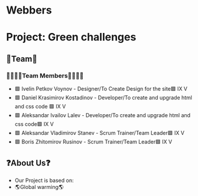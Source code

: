 # Webbers
# Project: Green challenges

## 🤝Team🤝

### 👨‍👨‍👦‍👦Team Members👨‍👨‍👦‍👦

* 🟩 Ivelin Petkov Voynov - Designer/To Create Design for the site🟩 IX V
* 🟩 Daniel Krasimirov Kostadinov - Developer/To create  and upgrade html and css code 🟩 IX V
* 🟩 Aleksandar Ivailov Lalev - Developer/To create and upgrade html and css code🟩 IX V
* 🟩 Aleksandar Vladimirov Stanev - Scrum Trainer/Team Leader🟩 IX V
* 🟩 Boris Zhitomirov Rusinov - Scrum Trainer/Team Leader🟩 IX V

## ❓About Us❓
* Our Project is based on:
* 🌎Global warming🌎

